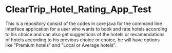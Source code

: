 # ClearTrip_Hotel_Rating_App_Test
This is a repository consist of the codes in core java for the command line interface application for a user who wants to book and rate hotels according to his choice and can also get suggestions  of the hotels or recamendations of hotels according to his previous choice or choice, he will have options like "Premium hotels" and "Local or Average hotels".
